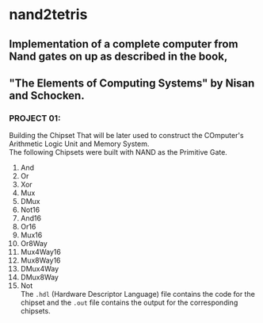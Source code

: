 # nand2tetris

## Implementation of a complete computer from Nand gates on up as described in the book,
## "The Elements of Computing Systems" by Nisan and Schocken.  

### PROJECT 01:  
Building the Chipset That will be later used to construct the COmputer's Arithmetic Logic Unit and Memory System.  
The following Chipsets were built with NAND as the Primitive Gate.  
1. And  
2. Or  
3. Xor  
4. Mux  
5. DMux  
6. Not16  
7. And16  
8. Or16  
9. Mux16  
10. Or8Way  
11. Mux4Way16  
12. Mux8Way16  
13. DMux4Way  
14. DMux8Way  
15. Not  
The `.hdl` (Hardware Descriptor Language) file contains the code for the chipset and the `.out` file contains the output for the corresponding chipsets. 
